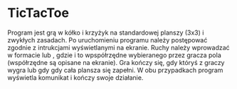 # TicTacToe
Program jest grą w kółko i krzyżyk na standardowej planszy (3x3) i zwykłych zasadach.
Po uruchomieniu programu należy postępować zgodnie z intrukcjami wyświetlanymi na ekranie. 
Ruchy należy wprowadzać w formacie <liczba><litera> lub <litera><liczba>, gdzie <liczba> i <litera> to wpspółrzędne wybieranego przez gracza pola (współrzędne są opisane na ekranie). 
Gra kończy się, gdy któryś z graczy wygra lub gdy gdy cała plansza się zapełni. W obu przypadkach program wyświetla komunikat i kończy swoje działanie.
